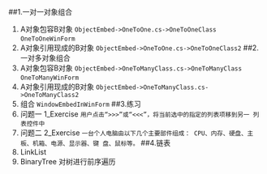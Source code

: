##1.一对一对象组合  
1. A对象包容B对象
 `ObjectEmbed->OneToOne.cs->OneToOneClass` 
 `OneToOneWinForm`   
2. A对象引用现成的B对象
 `ObjectEmbed->OneToOne.cs->OneToOneClass2`
##2.一对多对象组合 
1. A对象包容B对象
 `ObjectEmbed->OneToManyClass.cs->OneToManyClass`
 `OneToManyWinForm`  
2. A对象引用现成的B对象
 `ObjectEmbed->OneToManyClass.cs->OneToManyClass2`  
3. 组合
 `WindowEmbedInWinForm`
##3.练习
1. 问题一 1_Exercise 
 `用户点击“>>>”或“<<<”，将当前选中的指定的列表项移到另一
 列表控件中` 
2. 问题二 2_Exercise 
 `一台个人电脑由以下几个主要部件组成：
 CPU、内存、硬盘、主板、机箱、电源、显示器、键
 盘、鼠标等。`
##4.链表
 1. LinkList
 2. BinaryTree 对树进行前序遍历
 